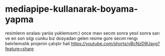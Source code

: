 # mediapipe-kullanarak-boyama-yapma
resimlerın sıralası yanlıs yuklemısım:) once  mavı secım sonra yesıl sonra sarı ve en son sılgı cunku bız dosyadan gelen resme gore secım rengı belırlemıstık 
projenin çalıştır hali  https://youtube.com/shorts/vBcNzD9Uavg?feature=share

